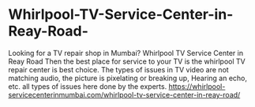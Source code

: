 # Whirlpool-TV-Service-Center-in-Reay-Road-
Looking for a TV repair shop in Mumbai? Whirlpool TV Service Center in Reay Road Then the best place for service to your TV is the whirlpool TV repair center is best choice. The types of issues in TV video are not matching audio, the picture is pixelating or breaking up, Hearing an echo, etc. all types of issues here done by the experts. https://whirlpool-servicecenterinmumbai.com/whirlpool-tv-service-center-in-reay-road/
